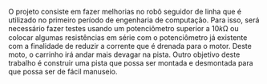 O projeto consiste em fazer melhorias no robô seguidor de linha que é utilizado no primeiro período de engenharia de computação. Para isso, será necessário fazer testes usando um potenciômetro superior a 10𝑘Ω ou colocar algumas resistências em série com o potenciômetro já existente com a finalidade de reduzir a corrente que é drenada para o motor. Deste moto, o carrinho irá andar mais devagar na pista.
Outro objetivo deste trabalho é construir uma pista que possa ser montada e desmontada para que possa ser de fácil manuseio.